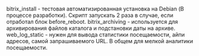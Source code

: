 bitrix_install - тестовая автоматизированная установка на Debian (В процессе разработки). Скрипт запускать 2 раза в случае, если отработал блок before_reboot.
bitrix_archiving - используется для архивирования файлов каталога и подстановки даты на архиве.
web_log_static - нужен для вывода статистики посещаемости, айпи адресов, самой запрашиваемого URL. В общем для мелкой аналитики посещаемости.


